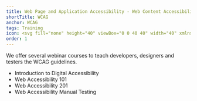 ```yaml
---
title: Web Page and Application Accessibility - Web Content Accessibility Guidelines (WCAG)
shortTitle: WCAG
anchor: WCAG
tags: Training
icon: <svg fill="none" height="40" viewBox="0 0 40 40" width="40" xmlns="http://www.w3.org/2000/svg"><path d="m30.9018 12.3046-7.6954.9619v7.6954l3.7275 12.4249c.2004.8016-.2806 1.5631-1.0421 1.7635s-1.5631-.2405-1.7635-1.002l-3.8477-11.3026h-1.1624l-3.527 11.5431c-.2806.7615-1.1223 1.0821-1.8838.8016-.7615-.2806-1.2024-1.1223-.9218-1.8838l3.2064-12.1844v-7.8156l-7.0942-.9619c-.72145-.0401-1.20241-.6814-1.16233-1.4429.04008-.7214.72144-1.28256 1.44289-1.2024l8.65734.7214h3.7675l9.1784-.76148c.7214-.04008 1.3627.52108 1.3627 1.28258.0401.7214-.5211 1.3627-1.2425 1.3627zm-11.2224-8.33666c1.4428 0 2.6052 1.16232 2.6052 2.56513 0 1.44288-1.1624 2.60521-2.6052 2.60521-1.4028 0-2.5652-1.16233-2.5652-2.60521 0-1.40281 1.1624-2.56513 2.5652-2.56513zm.3206-3.96794c-11.06212 0-20 8.93788-20 20 0 11.0621 8.93788 20 20 20 11.0621 0 20-8.9379 20-20 0-11.06212-8.978-20-20-20z" fill="#5ad8ee"/></svg>
order: 1
---
```


We offer several webinar courses to teach developers, designers and testers the WCAG guidelines.

- Introduction to Digital Accessibility
- Web Accessibility 101
- Web Accessibility 201
- Web Accessibility Manual Testing
